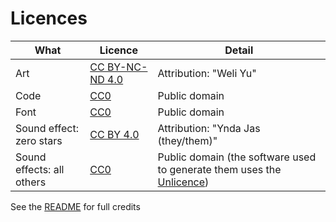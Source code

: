 # Licences

| What                      | Licence                                                              | Detail                                                                                                                         |
| ------------------------- | -------------------------------------------------------------------- | ------------------------------------------------------------------------------------------------------------------------------ |
| Art                       | [CC BY-NC-ND 4.0](https://creativecommons.org/licenses/by-nc-nd/4.0) | Attribution: "Weli Yu"                                                                                                         |
| Code                      | [CC0](https://creativecommons.org/publicdomain/zero/1.0)             | Public domain                                                                                                                  |
| Font                      | [CC0](https://creativecommons.org/publicdomain/zero/1.0)             | Public domain                                                                                                                  |
| Sound effect: zero stars  | [CC BY 4.0](https://creativecommons.org/licenses/by/4.0)             | Attribution: "Ynda Jas (they/them)"                                                                                            |
| Sound effects: all others | [CC0](https://creativecommons.org/licenses/by/4.0)                   | Public domain (the software used to generate them uses the [Unlicence](https://github.com/chr15m/jsfxr/blob/master/UNLICENSE)) |

See the [README](./README.md) for full credits
